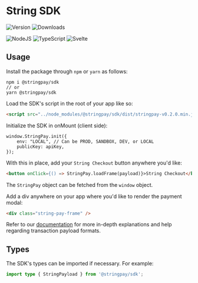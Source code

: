 # String SDK

![Version](https://img.shields.io/github/package-json/v/String-xyz/string-sdk)
![Downloads](https://img.shields.io/npm/dw/@stringpay/sdk)

![NodeJS](https://img.shields.io/badge/node.js-6DA55F?style=for-the-badge&logo=node.js&logoColor=white)
![TypeScript](https://img.shields.io/badge/typescript-%23007ACC.svg?style=for-the-badge&logo=typescript&logoColor=white)
![Svelte](https://img.shields.io/badge/svelte-%23f1413d.svg?style=for-the-badge&logo=svelte&logoColor=white)

## Usage

Install the package through `npm` or `yarn` as follows:

```
npm i @stringpay/sdk
// or
yarn @stringpay/sdk
```

Load the SDK's script in the root of your app like so:

```HTML
<script src="../node_modules/@stringpay/sdk/dist/stringpay-v0.2.0.min.js"></script>
```

Initialize the SDK in onMount (client side):
```JS
window.StringPay.init({
	env: "LOCAL", // Can be PROD, SANDBOX, DEV, or LOCAL
	publicKey: apiKey,
});
```

With this in place, add your `String Checkout` button anywhere you'd like:

```HTML
<button onClick={() => StringPay.loadFrame(payload)}>String Checkout</button>
```

The `StringPay` object can be fetched from the `window` object.

Add a div anywhere on your app where you'd like to render the payment modal:

```HTML
<div class="string-pay-frame" />
```

Refer to our [documentation](https://stringxyz.readme.io/docs/sdk-quick-start) for more in-depth explanations and help regarding transaction payload formats.

## Types

The SDK's types can be imported if necessary. For example:

```ts
import type { StringPayload } from '@stringpay/sdk';
```
